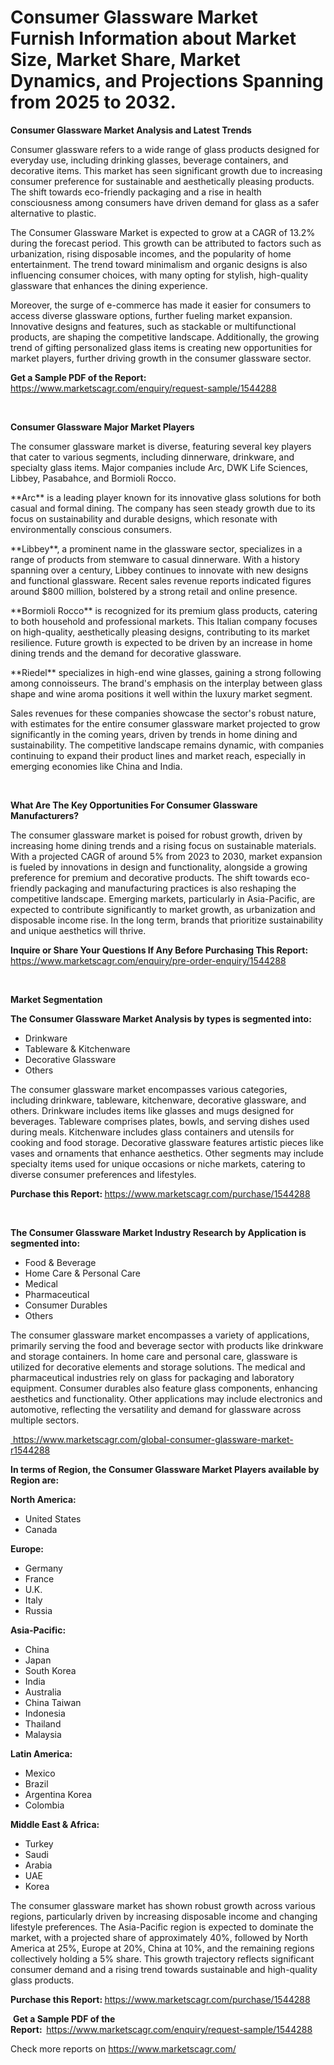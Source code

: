 <p><h1>Consumer Glassware Market Furnish Information about Market Size, Market Share, Market Dynamics, and Projections Spanning from 2025 to 2032.</h1></p><p><strong>Consumer Glassware Market Analysis and Latest Trends</strong></p>
<p><p>Consumer glassware refers to a wide range of glass products designed for everyday use, including drinking glasses, beverage containers, and decorative items. This market has seen significant growth due to increasing consumer preference for sustainable and aesthetically pleasing products. The shift towards eco-friendly packaging and a rise in health consciousness among consumers have driven demand for glass as a safer alternative to plastic.</p><p>The Consumer Glassware Market is expected to grow at a CAGR of 13.2% during the forecast period. This growth can be attributed to factors such as urbanization, rising disposable incomes, and the popularity of home entertainment. The trend toward minimalism and organic designs is also influencing consumer choices, with many opting for stylish, high-quality glassware that enhances the dining experience.</p><p>Moreover, the surge of e-commerce has made it easier for consumers to access diverse glassware options, further fueling market expansion. Innovative designs and features, such as stackable or multifunctional products, are shaping the competitive landscape. Additionally, the growing trend of gifting personalized glass items is creating new opportunities for market players, further driving growth in the consumer glassware sector.</p></p>
<p><strong>Get a Sample PDF of the Report:&nbsp;</strong> <a href="https://www.marketscagr.com/enquiry/request-sample/1544288?utm_campaign=2115&utm_medium=2&utm_source=Github&utm_content=ia&utm_term=01022025&utm_id=consumer-glassware">https://www.marketscagr.com/enquiry/request-sample/1544288</a></p>
<p>&nbsp;</p>
<p><strong>Consumer Glassware Major Market Players</strong></p>
<p><p>The consumer glassware market is diverse, featuring several key players that cater to various segments, including dinnerware, drinkware, and specialty glass items. Major companies include Arc, DWK Life Sciences, Libbey, Pasabahce, and Bormioli Rocco. </p><p>**Arc** is a leading player known for its innovative glass solutions for both casual and formal dining. The company has seen steady growth due to its focus on sustainability and durable designs, which resonate with environmentally conscious consumers. </p><p>**Libbey**, a prominent name in the glassware sector, specializes in a range of products from stemware to casual dinnerware. With a history spanning over a century, Libbey continues to innovate with new designs and functional glassware. Recent sales revenue reports indicated figures around $800 million, bolstered by a strong retail and online presence. </p><p>**Bormioli Rocco** is recognized for its premium glass products, catering to both household and professional markets. This Italian company focuses on high-quality, aesthetically pleasing designs, contributing to its market resilience. Future growth is expected to be driven by an increase in home dining trends and the demand for decorative glassware.</p><p>**Riedel** specializes in high-end wine glasses, gaining a strong following among connoisseurs. The brand's emphasis on the interplay between glass shape and wine aroma positions it well within the luxury market segment. </p><p>Sales revenues for these companies showcase the sector's robust nature, with estimates for the entire consumer glassware market projected to grow significantly in the coming years, driven by trends in home dining and sustainability. The competitive landscape remains dynamic, with companies continuing to expand their product lines and market reach, especially in emerging economies like China and India.</p></p>
<p>&nbsp;</p>
<p><strong>What Are The Key Opportunities For Consumer Glassware Manufacturers?</strong></p>
<p><p>The consumer glassware market is poised for robust growth, driven by increasing home dining trends and a rising focus on sustainable materials. With a projected CAGR of around 5% from 2023 to 2030, market expansion is fueled by innovations in design and functionality, alongside a growing preference for premium and decorative products. The shift towards eco-friendly packaging and manufacturing practices is also reshaping the competitive landscape. Emerging markets, particularly in Asia-Pacific, are expected to contribute significantly to market growth, as urbanization and disposable income rise. In the long term, brands that prioritize sustainability and unique aesthetics will thrive.</p></p>
<p><strong>Inquire or Share Your Questions If Any Before Purchasing This Report:</strong> <a href="https://www.marketscagr.com/enquiry/pre-order-enquiry/1544288?utm_campaign=2115&utm_medium=2&utm_source=Github&utm_content=ia&utm_term=01022025&utm_id=consumer-glassware">https://www.marketscagr.com/enquiry/pre-order-enquiry/1544288</a></p>
<p>&nbsp;</p>
<p><strong>Market Segmentation</strong></p>
<p><strong>The Consumer Glassware Market Analysis by types is segmented into:</strong></p>
<p><ul><li>Drinkware</li><li>Tableware & Kitchenware</li><li>Decorative Glassware</li><li>Others</li></ul></p>
<p><p>The consumer glassware market encompasses various categories, including drinkware, tableware, kitchenware, decorative glassware, and others. Drinkware includes items like glasses and mugs designed for beverages. Tableware comprises plates, bowls, and serving dishes used during meals. Kitchenware includes glass containers and utensils for cooking and food storage. Decorative glassware features artistic pieces like vases and ornaments that enhance aesthetics. Other segments may include specialty items used for unique occasions or niche markets, catering to diverse consumer preferences and lifestyles.</p></p>
<p><strong>Purchase this Report:&nbsp;</strong><a href="https://www.marketscagr.com/purchase/1544288?utm_campaign=2115&utm_medium=2&utm_source=Github&utm_content=ia&utm_term=01022025&utm_id=consumer-glassware">https://www.marketscagr.com/purchase/1544288</a></p>
<p>&nbsp;</p>
<p><strong>The Consumer Glassware Market Industry Research by Application is segmented into:</strong></p>
<p><ul><li>Food & Beverage</li><li>Home Care & Personal Care</li><li>Medical</li><li>Pharmaceutical</li><li>Consumer Durables</li><li>Others</li></ul></p>
<p><p>The consumer glassware market encompasses a variety of applications, primarily serving the food and beverage sector with products like drinkware and storage containers. In home care and personal care, glassware is utilized for decorative elements and storage solutions. The medical and pharmaceutical industries rely on glass for packaging and laboratory equipment. Consumer durables also feature glass components, enhancing aesthetics and functionality. Other applications may include electronics and automotive, reflecting the versatility and demand for glassware across multiple sectors.</p></p>
<p><a href="https://www.marketscagr.com/global-consumer-glassware-market-r1544288?utm_campaign=2115&utm_medium=2&utm_source=Github&utm_content=ia&utm_term=01022025&utm_id=consumer-glassware">&nbsp;https://www.marketscagr.com/global-consumer-glassware-market-r1544288</a></p>
<p><strong>In terms of Region, the Consumer Glassware Market Players available by Region are:</strong></p>
<p>
    <p> <strong> North America: </strong>
        <ul>
            <li>United States</li>
            <li>Canada</li>
        </ul>
        </p> 
    <p> <strong> Europe: </strong>
        <ul>
            <li>Germany</li>
            <li>France</li>
            <li>U.K.</li>
            <li>Italy</li>
            <li>Russia</li>
        </ul>
        </p> 
    <p> <strong> Asia-Pacific: </strong>
        <ul>
            <li>China</li>
            <li>Japan</li>
            <li>South Korea</li>
            <li>India</li>
            <li>Australia</li>
            <li>China Taiwan</li>
            <li>Indonesia</li>
            <li>Thailand</li>
            <li>Malaysia</li>
        </ul>
        </p> 
    <p> <strong> Latin America: </strong>
        <ul>
            <li>Mexico</li>
            <li>Brazil</li>
            <li>Argentina Korea</li>
            <li>Colombia</li>
        </ul>
        </p> 
    <p> <strong> Middle East & Africa: </strong>
        <ul>
            <li>Turkey</li>
            <li>Saudi</li>
            <li>Arabia</li>
            <li>UAE</li>
            <li>Korea</li>
        </ul>
    </p>
    </p>
<p><p>The consumer glassware market has shown robust growth across various regions, particularly driven by increasing disposable income and changing lifestyle preferences. The Asia-Pacific region is expected to dominate the market, with a projected share of approximately 40%, followed by North America at 25%, Europe at 20%, China at 10%, and the remaining regions collectively holding a 5% share. This growth trajectory reflects significant consumer demand and a rising trend towards sustainable and high-quality glass products.</p></p>
<p><strong>Purchase this Report: </strong><a href="https://www.marketscagr.com/purchase/1544288?utm_campaign=2115&utm_medium=2&utm_source=Github&utm_content=ia&utm_term=01022025&utm_id=consumer-glassware">https://www.marketscagr.com/purchase/1544288</a></p>
<p>&nbsp;<strong>Get a Sample PDF of the Report:&nbsp;&nbsp;</strong><a href="https://www.marketscagr.com/enquiry/request-sample/1544288?utm_campaign=2115&utm_medium=2&utm_source=Github&utm_content=ia&utm_term=01022025&utm_id=consumer-glassware">https://www.marketscagr.com/enquiry/request-sample/1544288</a></p>
<p><strong></strong></p>
<p>Check more reports on <a href="https://www.marketscagr.com/?utm_campaign=2115&utm_medium=2&utm_source=Github&utm_content=ia&utm_term=01022025&utm_id=consumer-glassware">https://www.marketscagr.com/</a></p>